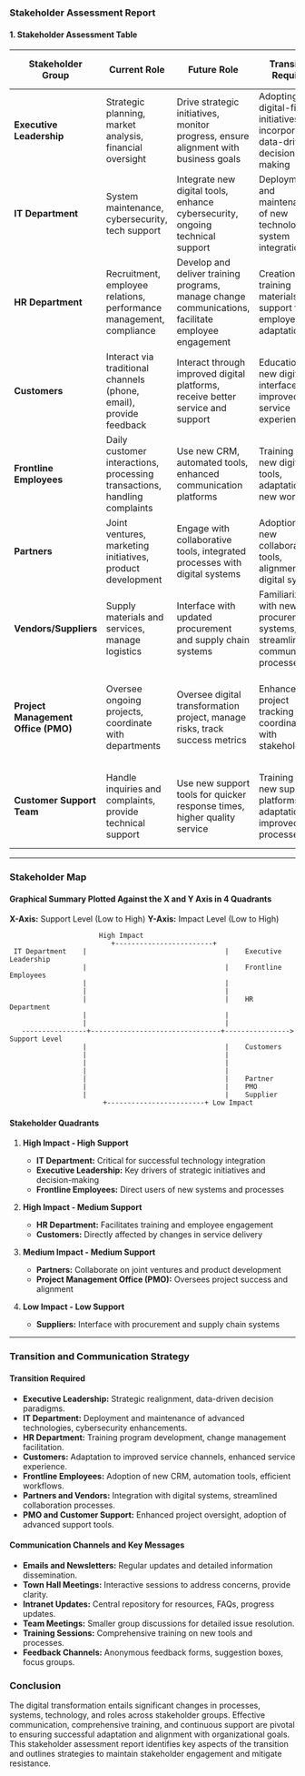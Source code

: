 ### Stakeholder Assessment Report

#### 1. Stakeholder Assessment Table

| **Stakeholder Group**  | **Current Role**                                                                 | **Future Role**                                                                                             | **Transition Required**                                                                                | **Optimal Communication Channels**                | **Key Messages**                                                                                              |
|------------------------|----------------------------------------------------------------------------------|------------------------------------------------------------------------------------------------------------|-------------------------------------------------------------------------------------------------------|---------------------------------------------------|----------------------------------------------------------------------------------------------------------------|
| **Executive Leadership** | Strategic planning, market analysis, financial oversight                       | Drive strategic initiatives, monitor progress, ensure alignment with business goals                        | Adopting digital-first initiatives, incorporating data-driven decision-making                           | Emails, Town Hall Meetings, Intranet Updates      | Emphasize the competitive edge and efficiency gains from digital transformation                               |
| **IT Department**        | System maintenance, cybersecurity, tech support                                | Integrate new digital tools, enhance cybersecurity, ongoing technical support                              | Deployment and maintenance of new technologies, system integration                                     | Emails, Team Meetings, Training Sessions          | Highlight the importance of seamless integration and the benefits of advanced tools                            |
| **HR Department**        | Recruitment, employee relations, performance management, compliance            | Develop and deliver training programs, manage change communications, facilitate employee engagement       | Creation of training materials, support for employee adaptation                                        | Emails, Team Meetings, Training Sessions          | Promote career development opportunities and support mechanisms                                                |
| **Customers**            | Interact via traditional channels (phone, email), provide feedback              | Interact through improved digital platforms, receive better service and support                            | Education on new digital interfaces, improved service experience                                       | Emails, Newsletters, Customer Support Channels    | Communicate the benefits of enhanced service quality and faster responses                                       |
| **Frontline Employees**  | Daily customer interactions, processing transactions, handling complaints       | Use new CRM, automated tools, enhanced communication platforms                                             | Training on new digital tools, adaptation to new workflows                                             | Emails, Training Sessions, Team Meetings          | Focus on improved efficiency, job satisfaction, and career development                                          |
| **Partners**             | Joint ventures, marketing initiatives, product development                     | Engage with collaborative tools, integrated processes with digital systems                                 | Adoption of new collaborative tools, alignment with digital systems                                    | Emails, Newsletters, Meetings                     | Stress the importance of seamless collaboration and aligned strategies                                          |
| **Vendors/Suppliers**    | Supply materials and services, manage logistics                                | Interface with updated procurement and supply chain systems                                                | Familiarization with new procurement systems, streamlined communication processes                       | Emails, Newsletters, Supplier Meetings            | Emphasize the benefits of streamlined order processing and communication                                        |
| **Project Management Office (PMO)** | Oversee ongoing projects, coordinate with departments                   | Oversee digital transformation project, manage risks, track success metrics                                 | Enhanced project tracking and coordination with stakeholders                                            | Emails, Project Management Tools, Meetings        | Convey the critical role of project management in ensuring successful digital transformation                    |
| **Customer Support Team** | Handle inquiries and complaints, provide technical support                     | Use new support tools for quicker response times, higher quality service                                    | Training on new support platforms, adaptation to improved processes                                    | Emails, Training Sessions, Team Meetings          | Communicate the benefits of improved support tools and enhanced customer service quality                        |

---

### Stakeholder Map

#### Graphical Summary Plotted Against the X and Y Axis in 4 Quadrants

**X-Axis:** Support Level (Low to High)
**Y-Axis:** Impact Level (Low to High)

```
                      High Impact 
                         +------------------------+
 IT Department    |                                  |    Executive Leadership
                  |                                  |    Frontline Employees
                  |                                  |
                  |                                  |
                  |                                  |    HR Department
                  |                                  |
                  |                                  |
   ----------------+--------------------------------+----------------> Support Level
                  |                                  |    Customers
                  |                                  |
                  |                                  |
                  |                                  |
                  |                                  |    Partner
                  |                                  |    PMO
                  |                                  |    Supplier
                       +------------------------+ Low Impact

```

#### Stakeholder Quadrants

1. **High Impact - High Support**
   - **IT Department:** Critical for successful technology integration
   - **Executive Leadership:** Key drivers of strategic initiatives and decision-making
   - **Frontline Employees:** Direct users of new systems and processes

2. **High Impact - Medium Support**
   - **HR Department:** Facilitates training and employee engagement
   - **Customers:** Directly affected by changes in service delivery

3. **Medium Impact - Medium Support**
   - **Partners:** Collaborate on joint ventures and product development
   - **Project Management Office (PMO):** Oversees project success and alignment
   
4. **Low Impact - Low Support**
   - **Suppliers:** Interface with procurement and supply chain systems

---

### Transition and Communication Strategy

#### Transition Required
- **Executive Leadership:** Strategic realignment, data-driven decision paradigms.
- **IT Department:** Deployment and maintenance of advanced technologies, cybersecurity enhancements.
- **HR Department:** Training program development, change management facilitation.
- **Customers:** Adaptation to improved service channels, enhanced service experience.
- **Frontline Employees:** Adoption of new CRM, automation tools, efficient workflows.
- **Partners and Vendors:** Integration with digital systems, streamlined collaboration processes.
- **PMO and Customer Support:** Enhanced project oversight, adoption of advanced support tools.

#### Communication Channels and Key Messages
- **Emails and Newsletters:** Regular updates and detailed information dissemination.
- **Town Hall Meetings:** Interactive sessions to address concerns, provide clarity.
- **Intranet Updates:** Central repository for resources, FAQs, progress updates.
- **Team Meetings:** Smaller group discussions for detailed issue resolution.
- **Training Sessions:** Comprehensive training on new tools and processes.
- **Feedback Channels:** Anonymous feedback forms, suggestion boxes, focus groups.

### Conclusion

The digital transformation entails significant changes in processes, systems, technology, and roles across stakeholder groups. Effective communication, comprehensive training, and continuous support are pivotal to ensuring successful adaptation and alignment with organizational goals. This stakeholder assessment report identifies key aspects of the transition and outlines strategies to maintain stakeholder engagement and mitigate resistance.